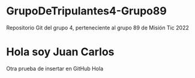 # GrupoDeTripulantes4-Grupo89
Repositorio Git del grupo 4, perteneciente al grupo 89 de Misión Tic 2022
# Hola soy Juan Carlos
Otra prueba de insertar en GitHub
Hola
